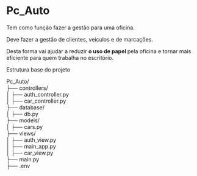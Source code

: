 # Pc_Auto

Tem como função fazer a gestão para uma oficina.

Deve fazer a gestão de clientes, veiculos e de marcações. 

Desta forma vai ajudar a reduzir <strong> o uso de papel </strong> pela oficina e tornar mais eficiente para quem trabalha no escritório.

Estrutura base do projeto

Pc_Auto/<br>
├── controllers/<br>
│   ├── auth_controller.py<br>
│   ├── car_controller.py<br>
├── database/<br>
│   ├── db.py<br>
├── models/<br>
│   ├── cars.py<br>
├── views/<br>
│   ├── auth_view.py<br>
│   ├── main_app.py<br>
│   ├── car_view.py<br>
├── main.py<br>
├── .env<br>
